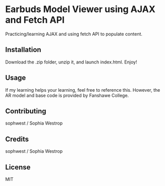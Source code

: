 # Earbuds Model Viewer using AJAX and Fetch API  

Practicing/learning AJAX and using fetch API to populate content.  

## Installation

Download the .zip folder, unzip it, and launch index.html. Enjoy!

## Usage  

If my learning helps your learning, feel free to reference this. However, the AR model and base code is provided by Fanshawe College.   

## Contributing  

sophwest / Sophia Westrop  

## Credits  

sophwest / Sophia Westrop   

## License  

MIT
